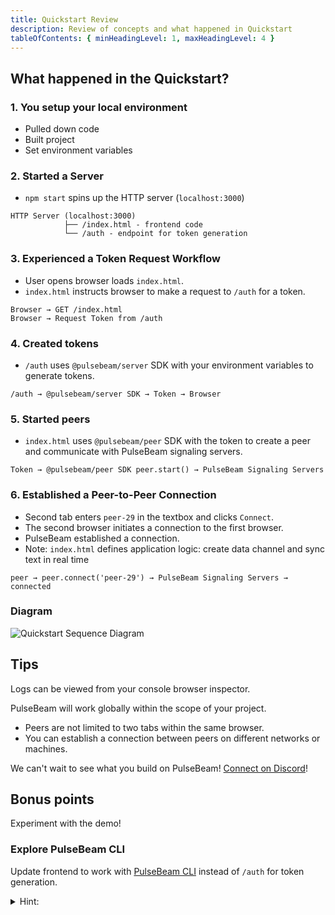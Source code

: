 ```yaml
---
title: Quickstart Review
description: Review of concepts and what happened in Quickstart
tableOfContents: { minHeadingLevel: 1, maxHeadingLevel: 4 }
---
```


## What happened in the Quickstart?

### 1. You setup your local environment

* Pulled down code
* Built project
* Set environment variables

### 2. Started a Server

* `npm start` spins up the HTTP server (`localhost:3000`)

```
HTTP Server (localhost:3000)
            ├── /index.html - frontend code
            └── /auth - endpoint for token generation
```

### 3. Experienced a Token Request Workflow
* User opens browser loads `index.html`.
* `index.html` instructs browser to make a request to `/auth` for a token.
```
Browser → GET /index.html
Browser → Request Token from /auth
```

### 4. Created tokens

* `/auth` uses `@pulsebeam/server` SDK with your environment variables to generate tokens.

```
/auth → @pulsebeam/server SDK → Token → Browser
```

### 5. Started peers

* `index.html` uses `@pulsebeam/peer` SDK with the token to create a peer and communicate with PulseBeam signaling servers.

```
Token → @pulsebeam/peer SDK peer.start() → PulseBeam Signaling Servers
```

### 6. Established a Peer-to-Peer Connection

* Second tab enters `peer-29` in the textbox and clicks `Connect`.
* The second browser initiates a connection to the first browser.
* PulseBeam established a connection.
* Note: `index.html` defines application logic: create data channel and sync text in real time
```
peer → peer.connect('peer-29') → PulseBeam Signaling Servers → connected
```

### Diagram

![Quickstart Sequence Diagram](../../../../assets/getting-started.quick-start.seq.svg)

## Tips 

Logs can be viewed from your console browser inspector.

PulseBeam will work globally within the scope of your project.
* Peers are not limited to two tabs within the same browser.
* You can establish a connection between peers on different networks or machines.

We can't wait to see what you build on PulseBeam! [Connect on Discord](/docs/community-and-support/discord/)!

## Bonus points

Experiment with the demo!

### Explore PulseBeam CLI

Update frontend to work with [PulseBeam CLI](/docs/reference/cli/) instead of `/auth` for token generation. 
    <details>
    <summary>Hint: </summary>
    One way is to create another input for <code>token</code>, and add a <code>peer.start()</code> button.
    </details>

